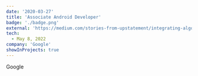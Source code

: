 ```yaml
---
date: '2020-03-27'
title: 'Associate Android Developer'
badge: './badge.png'
external: 'https://medium.com/stories-from-upstatement/integrating-algolia-search-with-wordpress-multisite-e2dea3ed449c'
tech:
  - May 8, 2022 
company: 'Google'
showInProjects: true
---
```


Google